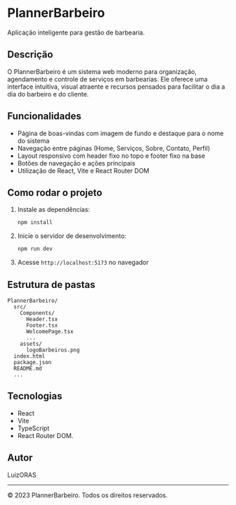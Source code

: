 # PlannerBarbeiro

Aplicação inteligente para gestão de barbearia.

## Descrição
O PlannerBarbeiro é um sistema web moderno para organização, agendamento e controle de serviços em barbearias. Ele oferece uma interface intuitiva, visual atraente e recursos pensados para facilitar o dia a dia do barbeiro e do cliente.

## Funcionalidades
- Página de boas-vindas com imagem de fundo e destaque para o nome do sistema
- Navegação entre páginas (Home, Serviços, Sobre, Contato, Perfil)
- Layout responsivo com header fixo no topo e footer fixo na base
- Botões de navegação e ações principais
- Utilização de React, Vite e React Router DOM

## Como rodar o projeto
1. Instale as dependências:
   ```bash
   npm install
   ```
2. Inicie o servidor de desenvolvimento:
   ```bash
   npm run dev
   ```
3. Acesse `http://localhost:5173` no navegador

## Estrutura de pastas
```
PlannerBarbeiro/
  src/
    Components/
      Header.tsx
      Footer.tsx
      WelcomePage.tsx
      ...
    assets/
      logoBarbeiros.png
  index.html
  package.json
  README.md
  ...
```

## Tecnologias
- React
- Vite
- TypeScript
- React Router DOM.

## Autor
LuizORAS

---
© 2023 PlannerBarbeiro. Todos os direitos reservados.
